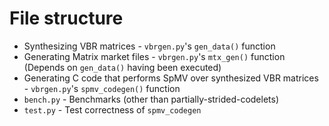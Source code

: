 # File structure

* Synthesizing VBR matrices - `vbrgen.py`'s `gen_data()` function
* Generating Matrix market files - `vbrgen.py`'s `mtx_gen()` function (Depends on `gen_data()` having been executed)
* Generating C code that performs SpMV over synthesized VBR matrices - `vbrgen.py`'s `spmv_codegen()` function
* `bench.py` - Benchmarks (other than partially-strided-codelets)
* `test.py` - Test correctness of `spmv_codegen`
